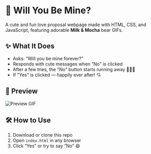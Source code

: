 # 💖 Will You Be Mine?

A cute and fun love proposal webpage made with HTML, CSS, and JavaScript, featuring adorable **Milk & Mocha** bear GIFs.

## ✨ What It Does

- Asks: “Will you be mine forever?”
- Responds with cute messages when "No" is clicked
- After a few tries, the "No" button starts running away 🏃‍♂️💨
- If "Yes" is clicked — happily ever after! 💘

## 📸 Preview

![Preview GIF](https://media1.tenor.com/m/oCChIxM1ZlkAAAAC/milk-mocha-bear.gif)

## 🛠️ How to Use

1. Download or clone this repo
2. Open `index.html` in any browser
3. Click “Yes” or try to say “No” 😄

